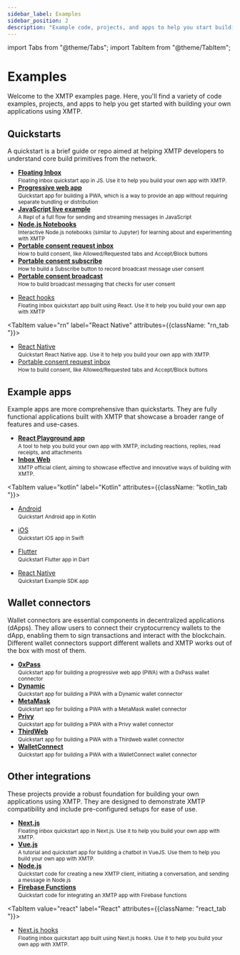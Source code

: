 ```yaml
---
sidebar_label: Examples
sidebar_position: 2
description: "Example code, projects, and apps to help you start building apps with XMTP"
---
```


import Tabs from "@theme/Tabs";
import TabItem from "@theme/TabItem";

# Examples

Welcome to the XMTP examples page. Here, you'll find a variety of code examples, projects, and apps to help you get started with building your own applications using XMTP.

## Quickstarts

A quickstart is a brief guide or repo aimed at helping XMTP developers to understand core build primitives from the network.

<Tabs groupId="quickstarts-tabs" >
<TabItem value="js" label="JavaScript"  attributes={{className: "js_tab "}}>

<div className="quickstarts-tabs">

<ul>
  <li><a href="https://github.com/fabriguespe/xmtp-quickstart-reactjs" class="plausible-event-name=Quickstart"><strong>Floating Inbox</strong></a><br/><small>Floating inbox quickstart app in JS. Use it to help you build your own app with XMTP.</small></li>
  <li><a href="https://github.com/fabriguespe/xmtp-quickstart-pwa" class="plausible-event-name=Quickstart"><strong>Progressive web app</strong></a><br/><small>Quickstart app for building a PWA, which is a way to provide an app without requiring separate bundling or distribution</small></li>
  <li><a href="https://replit.com/@FabrizioGuespe/XMTP-Developer-Quickstart?v=1#index.ts" class="plausible-event-name=Replit"><strong>JavaScript live example</strong></a><br/><small>A Repl of a full flow for sending and streaming messages in JavaScript</small></li>
  <li><a href="https://github.com/fabriguespe/xmtp-nodebooks" class="plausible-event-name=Quickstart"><strong>Node.js Notebooks</strong></a><br/><small>Interactive Node.js notebooks (similar to Jupyter) for learning about and experimenting with XMTP</small></li>
  <li><a href="https://github.com/fabriguespe/xmtp-ppp-request-inbox" class="plausible-event-name=Quickstart"><strong>Portable consent request inbox</strong></a><br/><small>How to build consent, like Allowed/Requested tabs and Accept/Block buttons</small></li>
  <li><a href="https://github.com/fabriguespe/xmtp-ppp-subscribe" class="plausible-event-name=Quickstart"><strong>Portable consent subscribe</strong></a><br/><small>How to build a Subscribe button to record broadcast message user consent</small></li>
  <li><a href="https://github.com/fabriguespe/xmtp-ppp-broadcast" class="plausible-event-name=Quickstart"><strong>Portable consent broadcast</strong></a><br/><small>How to build broadcast messaging that checks for user consent</small></li>
</ul>

</div>

</TabItem>
<TabItem value="react" label="React"  attributes={{className: "react_tab "}}>

<div className="quickstarts-tabs">

<ul>
  <li><a href="https://github.com/fabriguespe/xmtp-quickstart-hooks" class="plausible-event-name=Quickstart">React hooks</a><br/><small>Floating inbox quickstart app built using React. Use it to help you build your own app with XMTP</small></li>
</ul>

</div>

</TabItem>

<TabItem value="rn" label="React Native" attributes={{className: "rn_tab "}}>

<div className="quickstarts-tabs">

<ul>
  <li><a href="https://github.com/fabriguespe/xmtp-rn-quickstart" class="plausible-event-name=Quickstart">React Native</a><br/><small>Quickstart React Native app. Use it to help you build your own app with XMTP.</small></li>
  <li><a href="https://github.com/fabriguespe/xmtp-rn-request-inbox" class="plausible-event-name=Quickstart">Portable consent request inbox</a><br/><small>How to build consent, like Allowed/Requested tabs and Accept/Block buttons</small></li>
</ul>

</div>

</TabItem>
</Tabs>

## Example apps

Example apps are more comprehensive than quickstarts. They are fully functional applications built with XMTP that showcase a broader range of features and use-cases.

<Tabs>
<TabItem value="react" label="React" attributes={{className: "react_tab "}}>

<div className="quickstarts-tabs">

<ul>
  <li><a href="https://github.com/xmtp/xmtp-react-playground/" class="plausible-event-name=Example"><strong>React Playground app</strong></a><br/><small>A tool to help you build your own app with XMTP, including reactions, replies, read receipts, and attachments</small></li>
  <li><a href="https://github.com/xmtp-labs/xmtp-inbox-web/" class="plausible-event-name=Example"><strong>Inbox Web</strong></a><br/><small>XMTP official client, aiming to showcase effective and innovative ways of building with XMTP.</small></li>
</ul>
</div>

</TabItem>

<TabItem value="kotlin" label="Kotlin" attributes={{className: "kotlin_tab "}}>

<div className="quickstarts-tabs">

<ul>
  <li><a href="https://github.com/xmtp/xmtp-android" class="plausible-event-name=Quickstart">Android</a><br/><small>Quickstart Android app in Kotlin</small></li>
</ul>

</div>

</TabItem>
<TabItem value="swift" label="Swift" attributes={{className: "swift_tab "}}>

<div className="quickstarts-tabs">

<ul>
  <li><a href="https://github.com/xmtp/xmtp-ios" class="plausible-event-name=Quickstart">iOS</a><br/><small>Quickstart iOS app in Swift</small></li>
</ul>

</div>

</TabItem>
<TabItem value="dart" label="Dart"  attributes={{className: "dart_tab "}}>

<div className="quickstarts-tabs">

<ul>
  <li><a href="https://github.com/xmtp/xmtp-flutter" class="plausible-event-name=Quickstart">Flutter</a><br/><small>Quickstart Flutter app in Dart</small></li>
</ul>

</div>

</TabItem>
<TabItem value="rn" label="React Native"  attributes={{className: "rn_tab "}}>

<div className="quickstarts-tabs">

<ul>
  <li><a href="https://github.com/xmtp/xmtp-react-native" class="plausible-event-name=Quickstart">React Native</a><br/><small>Quickstart Example SDK app</small></li>
</ul>

</div>

</TabItem>
</Tabs>

## Wallet connectors

Wallet connectors are essential components in decentralized applications (dApps). They allow users to connect their cryptocurrency wallets to the dApp, enabling them to sign transactions and interact with the blockchain. Different wallet connectors support different wallets and XMTP works out of the box with most of them.

<Tabs>
<TabItem value="wallet" label="Wallet connectors" attributes={{className: "wallet_tab "}}>

<div className="quickstarts-tabs">

<ul>
  <li><a href="https://github.com/fabriguespe/xmtp-quickstart-pwa-0xpass" class="plausible-event-name=Quickstart"><strong>0xPass</strong></a><br/><small>Quickstart app for building a progressive web app (PWA) with a 0xPass wallet connector</small></li>
  <li><a href="https://github.com/fabriguespe/xmtp-quickstart-pwa-dynamic" class="plausible-event-name=Quickstart"><strong>Dynamic</strong></a><br/><small>Quickstart app for building a PWA with a Dynamic wallet connector</small></li>
  <li><a href="https://github.com/fabriguespe/xmtp-quickstart-pwa-metamask" class="plausible-event-name=Quickstart"><strong>MetaMask</strong></a><br/><small>Quickstart app for building a PWA with a MetaMask wallet connector</small></li>
  <li><a href="https://github.com/fabriguespe/xmtp-quickstart-pwa-privy" class="plausible-event-name=Quickstart"><strong>Privy</strong></a><br/><small>Quickstart app for building a PWA with a Privy wallet connector</small></li>
  <li><a href="https://github.com/fabriguespe/xmtp-quickstart-pwa-thirdweb" class="plausible-event-name=Quickstart"><strong>ThirdWeb</strong></a><br/><small>Quickstart app for building a PWA with a Thirdweb wallet connector</small></li>
  <li><a href="https://github.com/fabriguespe/xmtp-quickstart-pwa-walletconnect" class="plausible-event-name=Quickstart"><strong>WalletConnect</strong></a><br/><small>Quickstart app for building a PWA with a WalletConnect wallet connector</small></li>
</ul>

</div>

</TabItem>
</Tabs>

## Other integrations

These projects provide a robust foundation for building your own applications using XMTP. They are designed to demonstrate XMTP compatibility and include pre-configured setups for ease of use.

<Tabs groupId="quickstarts-tabs" >
<TabItem value="js" label="JavaScript"  attributes={{className: "js_tab "}}>

<div className="quickstarts-tabs">

<ul>
  <li><a href="https://github.com/fabriguespe/xmtp-quickstart-reactjs-next" class="plausible-event-name=Quickstart"><strong>Next.js</strong></a><br/><small>Floating inbox quickstart app in Next.js. Use it to help you build your own app with XMTP.</small></li>  
  <li><a href="https://github.com/fabriguespe/xmtp-quickstart-vuejs" class="plausible-event-name=Quickstart"><strong>Vue.js</strong></a><br/><small>A tutorial and quickstart app for building a chatbot in VueJS. Use them to help you build your own app with XMTP.</small></li>
  <li><a href="https://github.com/fabriguespe/xmtp-quickstart-node" class="plausible-event-name=Quickstart"><strong>Node.js</strong></a><br/><small>Quickstart code for creating a new XMTP client, initiating a conversation, and sending a message in Node.js</small></li>
  <li><a href="https://github.com/fabriguespe/xmtp-firebase-functions" class="plausible-event-name=Quickstart"><strong>Firebase Functions</strong></a><br/><small>Quickstart code for integrating an XMTP app with Firebase functions</small></li>
</ul>

</div>

</TabItem>

<TabItem value="react" label="React" attributes={{className: "react_tab "}}>

<div className="quickstarts-tabs">

<ul>
  <li><a href="https://github.com/fabriguespe/xmtp-quickstart-hooks-next" class="plausible-event-name=Quickstart">Next.js hooks</a><br/><small>Floating inbox quickstart app built using Next.js hooks. Use it to help you build your own app with XMTP.</small></li>
</ul>

</div>

</TabItem>
</Tabs>
